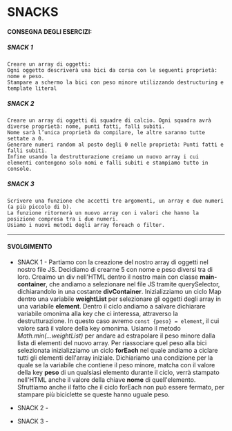 # SNACKS

#### CONSEGNA DEGLI ESERCIZI:


##### SNACK 1
```
Creare un array di oggetti:
Ogni oggetto descriverà una bici da corsa con le seguenti proprietà: nome e peso.
Stampare a schermo la bici con peso minore utilizzando destructuring e template literal
```


##### SNACK 2
```
Creare un array di oggetti di squadre di calcio. Ogni squadra avrà diverse proprietà: nome, punti fatti, falli subiti.
Nome sarà l’unica proprietà da compilare, le altre saranno tutte settate a 0.
Generare numeri random al posto degli 0 nelle proprietà: Punti fatti e falli subiti.
Infine usando la destrutturazione creiamo un nuovo array i cui elementi contengono solo nomi e falli subiti e stampiamo tutto in console.
```


##### SNACK 3
```
Scrivere una funzione che accetti tre argomenti, un array e due numeri (a più piccolo di b).
La funzione ritornerà un nuovo array con i valori che hanno la posizione compresa tra i due numeri.
Usiamo i nuovi metodi degli array foreach o filter.
```

---

#### SVOLGIMENTO

- SNACK 1 - Partiamo con la creazione del nostro array di oggetti nel nostro file JS. Decidiamo di crearne 5 con nome e peso diversi tra di loro. Creaimo un div nell'HTML dentro il nostro main con classe **main-container**, che andiamo a selezionare nel file JS tramite querySelector, dichiarandolo in una costante **divContainer**. Inizializziamo un ciclo Map dentro una variabile **weightList** per selezionare gli oggetti degli array in una variabile **element**. Dentro il ciclo andiamo a salvare dichiarare variabile omonima alla key che ci interessa, attraverso la destrutturazione. In questo caso avremo `const {peso} = element`, il cui valore sarà il valore della key omonima. Usiamo il metodo _Math.min(...weightList)_ per andare ad estrapolare il peso minore dalla lista di elementi del nuovo array. Per riassociare quel peso alla bici selezionata inizializziamo un ciclo **forEach** nel quale andiamo a ciclare tutti gli elementi dell'array iniziale. Dichiariamo una condizione per la quale se la variabile che contiene il peso minore, matcha con il valore della key **peso** di un qualsiasi elemento durante il ciclo, verrà stampato nell'HTML anche il valore della chiave **nome** di quell'elemento. Sfruttiamo anche il fatto che il ciclo forEach non può essere fermato, per stampare più biciclette se queste hanno uguale peso.

- SNACK 2 -

- SNACK 3 -